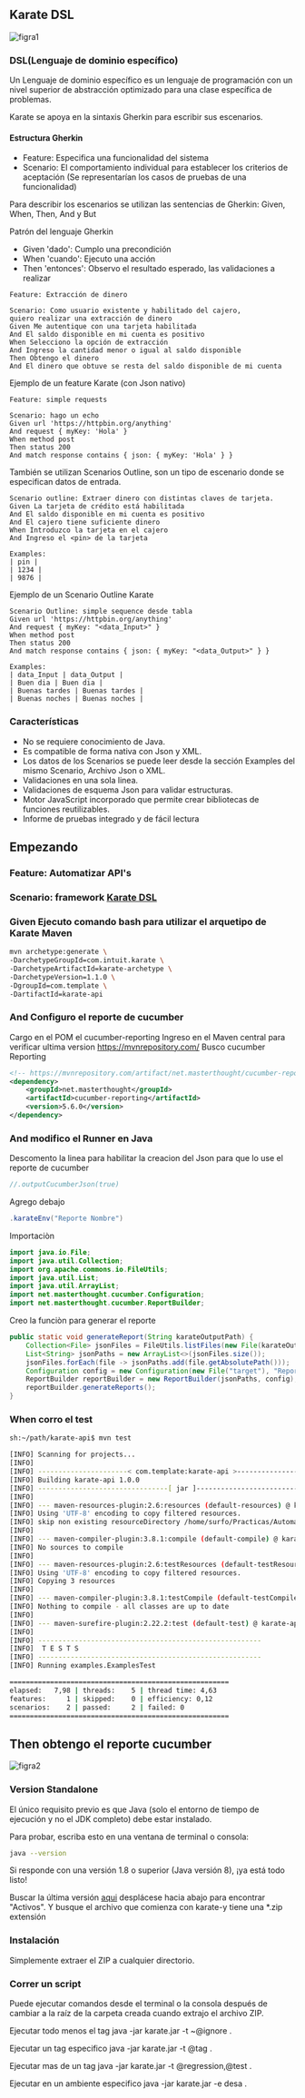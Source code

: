 
## Karate DSL

![figra1](https://user-images.githubusercontent.com/55904664/133254434-434f31e3-b86c-453a-89cd-61e4db90948d.jpg) 

### DSL(Lenguaje de dominio específico)

Un Lenguaje de dominio específico es un lenguaje de programación con un nivel superior de abstracción optimizado para una clase específica de problemas.

Karate se apoya en la sintaxis Gherkin para escribir sus escenarios.

#### Estructura Gherkin
- Feature: Especifica una funcionalidad del sistema
- Scenario: El comportamiento individual para establecer los criterios de aceptación (Se representarían los casos de pruebas de una funcionalidad)

Para describir los escenarios se utilizan las sentencias de Gherkin: Given, When, Then, And y But

Patrón del lenguaje Gherkin
- Given 'dado': Cumplo una precondición
- When 'cuando': Ejecuto una acción
- Then 'entonces': Observo el resultado esperado, las validaciones a realizar

```cucumber
Feature: Extracción de dinero

Scenario: Como usuario existente y habilitado del cajero,
quiero realizar una extracción de dinero
Given Me autentique con una tarjeta habilitada
And El saldo disponible en mi cuenta es positivo
When Selecciono la opción de extracción
And Ingreso la cantidad menor o igual al saldo disponible
Then Obtengo el dinero
And El dinero que obtuve se resta del saldo disponible de mi cuenta
```

Ejemplo de un feature Karate (con Json nativo)

```cucumber
Feature: simple requests

Scenario: hago un echo
Given url 'https://httpbin.org/anything'
And request { myKey: 'Hola' }
When method post
Then status 200
And match response contains { json: { myKey: 'Hola' } }
```

También se utilizan Scenarios Outline, son un tipo de escenario donde se especifican datos de entrada.

```cucumber
Scenario outline: Extraer dinero con distintas claves de tarjeta.
Given La tarjeta de crédito está habilitada
And El saldo disponible en mi cuenta es positivo
And El cajero tiene suficiente dinero
When Introduzco la tarjeta en el cajero
And Ingreso el <pin> de la tarjeta 

Examples: 
| pin | 
| 1234 | 
| 9876 | 
```

Ejemplo de un Scenario Outline Karate

```cucumber
Scenario Outline: simple sequence desde tabla
Given url 'https://httpbin.org/anything'
And request { myKey: "<data_Input>" }
When method post
Then status 200
And match response contains { json: { myKey: "<data_Output>" } }

Examples:
| data_Input | data_Output |
| Buen dia | Buen dia |
| Buenas tardes | Buenas tardes |
| Buenas noches | Buenas noches |
```

### Características

- No se requiere conocimiento de Java.
- Es compatible de forma nativa con Json y XML.
- Los datos de los Scenarios se puede leer desde la sección Examples del mismo Scenario, Archivo Json o XML.
- Validaciones en una sola linea.
- Validaciones de esquema Json para validar estructuras.
- Motor JavaScript incorporado que permite crear bibliotecas de funciones reutilizables.
- Informe de pruebas integrado y de fácil lectura

## Empezando

### Feature: Automatizar API's

### Scenario: framework [Karate DSL](https://github.com/intuit/karate)

### Given Ejecuto comando bash para utilizar el arquetipo de Karate Maven

```sh
mvn archetype:generate \
-DarchetypeGroupId=com.intuit.karate \
-DarchetypeArtifactId=karate-archetype \
-DarchetypeVersion=1.1.0 \
-DgroupId=com.template \
-DartifactId=karate-api
```

### And Configuro el reporte de cucumber

Cargo en el POM el cucumber-reporting
Ingreso en el Maven central para verificar ultima version
https://mvnrepository.com/
Busco cucumber Reporting

```xml
<!-- https://mvnrepository.com/artifact/net.masterthought/cucumber-reporting -->
<dependency>
    <groupId>net.masterthought</groupId>
    <artifactId>cucumber-reporting</artifactId>
    <version>5.6.0</version>
</dependency>
```


### And modifico el Runner en Java
Descomento la linea para habilitar la creacion del Json para que lo use el reporte de cucumber
```java
//.outputCucumberJson(true)
```
Agrego debajo

```java
.karateEnv("Reporte Nombre")
```

Importaciòn

```java
import java.io.File;
import java.util.Collection;
import org.apache.commons.io.FileUtils;
import java.util.List;
import java.util.ArrayList;
import net.masterthought.cucumber.Configuration;
import net.masterthought.cucumber.ReportBuilder;
```

Creo la funciòn para generar el reporte

```java
public static void generateReport(String karateOutputPath) {
    Collection<File> jsonFiles = FileUtils.listFiles(new File(karateOutputPath), new String[] {"json"}, true);
    List<String> jsonPaths = new ArrayList<>(jsonFiles.size());
    jsonFiles.forEach(file -> jsonPaths.add(file.getAbsolutePath()));
    Configuration config = new Configuration(new File("target"), "Reporte Nomber");
    ReportBuilder reportBuilder = new ReportBuilder(jsonPaths, config);
    reportBuilder.generateReports();
}
```

### When corro el test 
```sh
sh:~/path/karate-api$ mvn test
```

```sh
[INFO] Scanning for projects...
[INFO] 
[INFO] ----------------------< com.template:karate-api >-----------------------
[INFO] Building karate-api 1.0.0
[INFO] --------------------------------[ jar ]---------------------------------
[INFO] 
[INFO] --- maven-resources-plugin:2.6:resources (default-resources) @ karate-api ---
[INFO] Using 'UTF-8' encoding to copy filtered resources.
[INFO] skip non existing resourceDirectory /home/surfo/Practicas/Automatizacion/karate/docker/karate-api/src/main/resources
[INFO] 
[INFO] --- maven-compiler-plugin:3.8.1:compile (default-compile) @ karate-api ---
[INFO] No sources to compile
[INFO] 
[INFO] --- maven-resources-plugin:2.6:testResources (default-testResources) @ karate-api ---
[INFO] Using 'UTF-8' encoding to copy filtered resources.
[INFO] Copying 3 resources
[INFO] 
[INFO] --- maven-compiler-plugin:3.8.1:testCompile (default-testCompile) @ karate-api ---
[INFO] Nothing to compile - all classes are up to date
[INFO] 
[INFO] --- maven-surefire-plugin:2.22.2:test (default-test) @ karate-api ---
[INFO] 
[INFO] -------------------------------------------------------
[INFO]  T E S T S
[INFO] -------------------------------------------------------
[INFO] Running examples.ExamplesTest
```

```sh
======================================================
elapsed:   7,98 | threads:    5 | thread time: 4,63 
features:     1 | skipped:    0 | efficiency: 0,12
scenarios:    2 | passed:     2 | failed: 0
======================================================
```

## Then obtengo el reporte cucumber

![figra2](https://user-images.githubusercontent.com/55904664/133254422-6c3b9ad8-55bd-46e4-8dd9-abf380eb3387.png) 

### Version Standalone

El único requisito previo es que Java (solo el entorno de tiempo de ejecución y no el JDK completo) debe estar instalado.

Para probar, escriba esto en una ventana de terminal o consola:
```sh
java --version
```
Si responde con una versión 1.8 o superior (Java versión 8), ¡ya está todo listo!

Buscar la última versión [aqui](https://github.com/karatelabs/karate/releases) desplácese hacia abajo para encontrar "Activos". Y busque el archivo que comienza con karate-y tiene una *.zip extensión

### Instalación
Simplemente extraer el ZIP a cualquier directorio.

### Correr un script

Puede ejecutar comandos desde el terminal o la consola después de cambiar a la raíz de la carpeta creada cuando extrajo el archivo ZIP. 

Ejecutar todo menos el tag
java -jar karate.jar -t ~@ignore .



Ejecutar un tag especifico
java -jar karate.jar -t @tag .



Ejecutar mas de un tag
java -jar karate.jar -t @regression,@test .

Ejecutar en un ambiente especifico
java -jar karate.jar -e desa .
